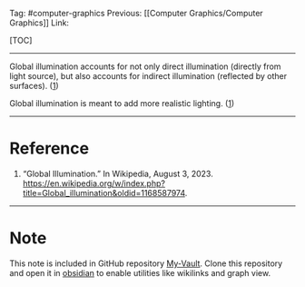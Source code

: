 Tag: #computer-graphics 
Previous: [[Computer Graphics/Computer Graphics]]
Link: 

[TOC]

---

Global illumination accounts for not only direct illumination (directly from light source), but also accounts for indirect illumination (reflected by other surfaces). (<u>1</u>)

Global illumination is meant to add more realistic lighting. (<u>1</u>)

---

# Reference

1. “Global Illumination.” In Wikipedia, August 3, 2023. https://en.wikipedia.org/w/index.php?title=Global_illumination&oldid=1168587974.

---

# Note

This note is included in GitHub repository [My-Vault](https://github.com/LittleD3092/My-Vault.git). Clone this repository and open it in [obsidian](https://obsidian.md/) to enable utilities like wikilinks and graph view.